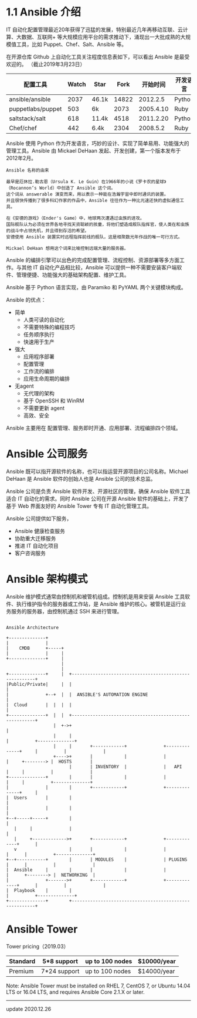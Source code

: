 

# 1.1 Ansible 介绍

IT 自动化配置管理最近20年获得了迅猛的发展，特别最近几年再移动互联、云计算、大数据、互联网+ 等大规模应用平台的需求推动下，涌现出一大批成熟的大规模值工具，比如 Puppet、Chef、Salt、Ansible 等。

在开源仓库 Github 上自动化工具关注程度信息表如下，可以看出 Ansible 是最受欢迎的。
（截止2019年3月23日）

| 配置工具 | Watch | Star | Fork | 开始时间 | 开发语言 |
| --- | --- | --- | --- | --- | --- |
| ansible/ansible | 2037 | 46.1k | 14822 | 2012.2.5 | Python |
| puppetlabs/puppet | 503 | 6k | 2073 | 2005.4.10 | Ruby |
| saltstack/salt | 618 | 11.4k | 4518 | 2011.2.20 | Python |
| Chef/chef | 442 | 6.4k | 2304 | 2008.5.2 | Ruby |



Ansible 使用 Python 作为开发语言，巧妙的设计、实现了简单易用、功能强大的管理工具。Ansible 由 Mickael DeHaan 发起、开发创建，第一个版本发布于2012年2月。

```
Ansible 名称的由来

最早是厄休拉.勒古恩（Ursula K. Le Guin）在1966年的小说《罗卡农的星球》（Rocannon‘s World）中创造了 Ansible 这个词。
这个词从 answerable 演变而来，用以表示一种能在浩瀚宇宙中即时通讯的装置。
并且很快传播到了很多科幻作家的作品中，Ansible 往往作为一种比光速还快的虚拟通信工具。

在《安德的游戏》（Ender's Game）中，地球两次遭遇过虫族的进攻。
国际舰队认为必须在世界各地寻找天资聪颖的孩童，将他们塑造成舰队指挥官，使人类在和虫族的战斗中占领先机，并且得到存活的希望。
安德使用 Ansible 装置实时远程指挥前线的舰队，这是相聚数光年作战的唯一可行方式。

Mickael DeHaan 想用这个词来比喻控制远端大量的服务器。
```

Ansible 的编排引擎可以出色的完成配置管理、流程控制、资源部署等多方面工作。与其他 IT 自动化产品相比较，Ansible 可以提供一种不需要安装客户端软件、管理便捷、功能强大的基础架构配置、维护工具。

Ansible 基于 Python 语言实现，由 Paramiko 和 PyYAML 两个关键模块构成。

Ansible 的优点：


* 简单
  * 人类可读的自动化
  * 不需要特殊的编程技巧
  * 任务顺序执行
  * 快速用于生产
* 强大
  * 应用程序部署
  * 配置管理
  * 工作流的编排
  * 应用生命周期的编排
* 无agent
  * 无代理的架构
  * 基于 OpenSSH 和 WinRM
  * 不需要更新 agent
  * 高效、安全


Ansible 主要用在 配置管理、服务即时开通、应用部署、流程编排四个领域。

# Ansible 公司服务

Ansible 既可以指开源软件的名称，也可以指运营开源项目的公司名称。Michael DeHaan 是 Ansible 软件的创始人也是 Ansible 公司的技术总监。

Ansible 公司是负责 Ansible 软件开发、开源社区的管理，确保 Ansible 软件工具适合 IT 自动化的需求。同时 Ansible 公司在开源 Ansible 软件的基础上，开发了基于 Web 界面友好的 Ansible Tower 专有 IT 自动化管理工具。

Ansible 公司提供如下服务，
* Ansible 健康检查服务
* 协助重大迁移服务
* 推进 IT 自动化项目
* 客户咨询服务


# Ansible 架构模式

Ansible 维护模式通常由控制机和被管机组成。控制机是用来安装 Ansible 工具软件、执行维护指令的服务器或工作站，是 Ansible 维护的核心。被管机是运行业务服务的服务器，由控制机通过 SSH 来进行管理。


```

Ansible Architecture

+--------------+
|              |
|    CMDB      +-----+
|              |     |
+--------------+     |
                     |
                     |
+--------------+     |  +--------------------------------------------------------+
|Public/Private|     |  |                                                        |
|              +--+  |  |  ANSIBLE'S AUTOMATION ENGINE                           |
|  Cloud       |  |  |  |                                                        |
+--------------+  |  |  +--------------------------------------------------------+
                  |  +->+                                                        |
                  |     |                                                        |          +--------------+
                  |     |       +------------+              +--------------+     |          |              |
                  +---->+       |            |              |              |     +--------> |  HOSTS       |
                        |       | INVENTORY  |              |   API        |     |          |              |
+--------------+        |       |            |              |              |     |          +--------------+
|              |        |       +------------+              +--------------+     |
|  Users       |        |                                                        |
|              |        |                                                        |
+--+-----+-----+        |                                                        |
   |     |              |                                                        |
   |     +------------->+       +------------+              +-------------+      |
   v                    |       |            |              |             |      |          +--------------+
+--+-----------+        |       | MODULES    |              | PLUGINS     |      |          |              |
|  Ansible     |        |       |            |              |             |      +--------> |  NETWORKING  |
|              +------->+       +------------+              +-------------+      |          |              |
|  Playbook    |        |                                                        |          +--------------+
+--------------+        +--------------------------------------------------------+

```

# Ansible Tower


Tower pricing（2019.03）

| Standard | 5*8 support | up to 100 nodes | $10000/year |
| --- | --- | --- | --- |
| Premium | 7*24 support | up to 100 nodes | $14000/year |

Note: Ansible Tower must be installed on RHEL 7, CentOS 7, or Ubuntu 14.04 LTS or 16.04 LTS, and requires Ansible Core 2.1.X or later. 


---
update 2020.12.26